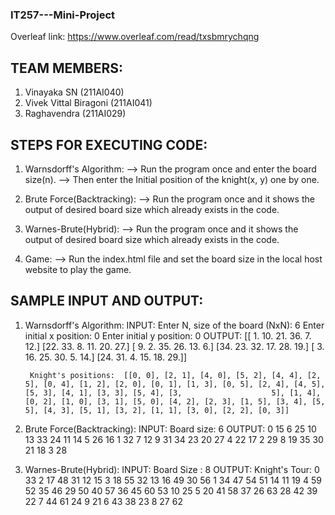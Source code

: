 ### IT257---Mini-Project

Overleaf link: https://www.overleaf.com/read/txsbmrychqng

TEAM MEMBERS:
-----------------------------------
1. Vinayaka SN (211AI040)
2. Vivek Vittal Biragoni (211AI041)
3. Raghavendra (211AI029)


STEPS FOR EXECUTING CODE:
--------------------------------------------------------------------------------------------------------------
1. Warnsdorff's Algorithm:
	--> Run the program once and enter the board size(n).
	--> Then enter the Initial position of the knight(x, y) one by one.

2. Brute Force(Backtracking):
	--> Run the program once and it shows the output of desired board size which already exists in the code.

3. Warnes-Brute(Hybrid):
	--> Run the program once and it shows the output of desired board size which already exists in the code.

4. Game:
	--> Run the index.html file and set the board size in the local host website to play the game.


SAMPLE INPUT AND OUTPUT:
--------------------------------------------------------------------------------------------------------------------------------------------------------------------------------------------
1. Warnsdorff's Algorithm:
	INPUT:	Enter N, size of the board (NxN): 6
		Enter initial x position: 0
		Enter initial y position: 0
	OUTPUT: [[ 1. 10. 21. 36.  7. 12.]
 		[22. 33.  8. 11. 20. 27.]
 		[ 9.  2. 35. 26. 13.  6.]
 		[34. 23. 32. 17. 28. 19.]
 		[ 3. 16. 25. 30.  5. 14.]
 		[24. 31.  4. 15. 18. 29.]]

		Knight's positions:  [[0, 0], [2, 1], [4, 0], [5, 2], [4, 4], [2, 5], [0, 4], [1, 2], [2, 0], [0, 1], [1, 3], [0, 5], [2, 4], [4, 5], [5, 3], [4, 1], [3, 3], [5, 4], [3, 				     5], [1, 4], [0, 2], [1, 0], [3, 1], [5, 0], [4, 2], [2, 3], [1, 5], [3, 4], [5, 5], [4, 3], [5, 1], [3, 2], [1, 1], [3, 0], [2, 2], [0, 3]]


2. Brute Force(Backtracking):
		INPUT: Board size: 6
		OUTPUT: 0       15      6       25      10      13
			33      24      11      14      5       26
			16      1       32      7       12      9
			31      34      23      20      27      4
			22      17      2       29      8       19
			35      30      21      18      3       28


3. Warnes-Brute(Hybrid):
	INPUT: Board Size : 8
	OUTPUT: Knight's Tour:
		0       33      2       17      48      31      12      15
		3       18      55      32      13      16      49      30
		56      1       34      47      54      51      14      11
		19      4       59      52      35      46      29      50
		40      57      36      45      60      53      10      25
		5       20      41      58      37      26      63      28
		42      39      22      7       44      61      24      9
		21      6       43      38      23      8       27      62
